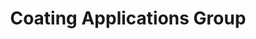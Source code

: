 ---
address: 'Unit 8 Vale Park Industrial Estate. Hazelbottom Road, Lower Crumpsall, Manchester

  Manchester

  Lancashire

  M8 0GF

  United Kingdom'
country: GB
location: [53.5084995,-2.2228098]
tags:
- dsei-exhibitor-2019
- company
title: Coating Applications Group
---